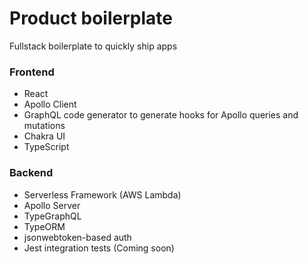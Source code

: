 # Product boilerplate

Fullstack boilerplate to quickly ship apps

### Frontend

- React
- Apollo Client
- GraphQL code generator to generate hooks for Apollo queries and mutations
- Chakra UI
- TypeScript

### Backend

- Serverless Framework (AWS Lambda)
- Apollo Server
- TypeGraphQL
- TypeORM
- jsonwebtoken-based auth
- Jest integration tests (Coming soon)
